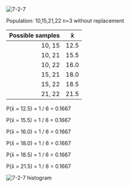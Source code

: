 ![7-2-7](https://github.com/user-attachments/assets/f8eb5aef-1cf9-483d-8ef2-68ed15f2e376)

Population: 10,15,21,22
n=3 without replacement

| Possible samples|   x̄ |
|----------------:|:----:|
| 10, 15          |12.5 |
| 10, 21          |15.5 |
| 10, 22          |16.0 |
| 15, 21          |18.0 |
| 15, 22          |18.5 |
| 21, 22          |21.5 |

P(x̄ = 12.5) = 1 / 6 = 0.1667

P(x̄ = 15.5) = 1 / 6 = 0.1667

P(x̄ = 16.0) = 1 / 6 = 0.1667

P(x̄ = 18.0) = 1 / 6 = 0.1667

P(x̄ = 18.5) = 1 / 6 = 0.1667

P(x̄ = 21.5) = 1 / 6 = 0.1667

![7-2-7 histogram](https://github.com/user-attachments/assets/39417c29-ffc9-4e10-9b80-6438d8968871)
